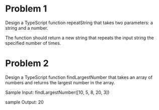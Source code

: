 # Problem 1

Design a TypeScript function repeatString that takes two parameters: a string and a number. 

The function should return a new string that repeats the input string the specified number of times.


# Problem 2
Design a TypeScript function findLargestNumber that takes an array of numbers and returns the largest number in the array.

Sample Input: findLargestNumber([10, 5, 8, 20, 3])

sample Output: 20



